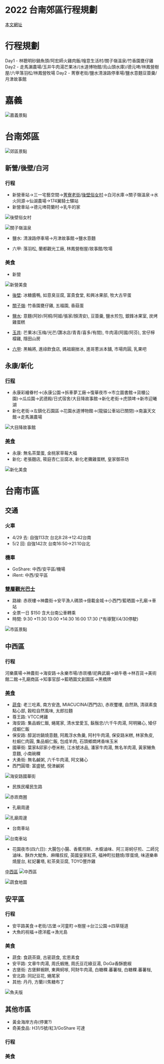 # 2022 台南郊區行程規劃

[本文網址](https://github.com/rwlin/TravelPlan/blob/master/0-Plan/20221008-台南郊區.md)

# 行程規劃

Day1 - 林聰明砂鍋魚頭/阿宏師火雞肉飯/檜意生活村/關子嶺溫泉/竹香園甕仔雞
Day2 - 走馬瀨農場/玉井牛肉湯芒果冰/(水道博物館/烏山頭水庫)/德元啤/林鳳營樹屋/六甲落羽松/林鳳營牧場
Day2 - 菁寮老街/鹽水清湶路停車場/鹽水意麵豆簽羹/月津故事館


# 嘉義

![嘉義景點](https://pic.pimg.tw/anrine910070/1649851231-3223160927-g.jpg)

# 台南郊區

![郊區景點](https://pic.pimg.tw/anrine910070/1646044072-2424036880-g.jpg)

## 新營/後壁/白河

### 行程

* 新營車站→三一宅藝空間→[菁寮老街](https://www.darren0322.com/blog/post/jingjing-old-street)/[後壁俗女村](https://mimihan.tw/ordinary-woman-view/)→白河水庫→關子嶺溫泉→水火同源→仙湖農場→174翼騎士驛站
* 新營車站→德元埤荷蘭村→乳牛的家

![後壁俗女村](https://www.darren0322.com/wp-content/uploads/2022/03/1646429976-f4f8a6a3e68a0c55cfcb008554171cb4.jpg)

![關子嶺溫泉](https://www.okweb.asia/wolong15733/UserFiles/intro4_b/c96c40c0986a329f40e3748cb0ec505c.png)

* 鹽水: 清湶路停車場→月津故事館→鹽水意麵

* 六甲: 落羽松, 蘭都觀光工廠, 林鳳營樹屋/故事館/牧場

### 美食

* 新營

![新營美食](https://scontent.ftpe4-1.fna.fbcdn.net/v/t1.6435-9/33776004_1519226154871348_9215821523003113472_n.jpg?_nc_cat=109&ccb=1-5&_nc_sid=8bfeb9&_nc_ohc=csACqAHY1q8AX9tUVXZ&_nc_ht=scontent.ftpe4-1.fna&oh=00_AT9X2-S5LfvyMFIi3UnOz8Znk2NlLFF8gAfo7EupL9mPVA&oe=628F6CE7)

* [後壁](https://boda88.pixnet.net/blog/post/104685359-【後壁美食小吃】台南後壁精選必吃美食，店): 冰糖醬鴨, 如意臭豆腐, 富貴食堂, 和興冰果部, 牧大古早蛋

* [關子嶺](https://sstainan.com/tainan-food-drink/tainan-guanziling-food/): 竹香園甕仔雞, 五福園, 香菇蛋

* [鹽水](https://mei0829.pixnet.net/blog/post/318516146-鹽水小吃美食懶人包-台南鹽水在地人帶路的): 意麵(阿妙/阿桐/阿姬/張家/顏清安), 豆簽羹, 鹽水煎包, 銀鋒冰果室, 炭烤雞蛋糕

* [玉井](https://www.gomaji.com/blog/玉井美食/): 芒果冰(玉梅/光芒/讚冰店/青青/喜多/有間), 牛肉湯(阿國/阿芬), 宮仔檸檬雞, 隱田山房

* [六甲](https://travel.yam.com/article/122467): 黑輪將, 進祿飲食店, 媽祖廟挫冰, 進哥蔥派本舖, 市場肉圓, 乳果吧

## 永康/新化

### [行程](https://jatraveling.tw/blog/post/33651)
 
* 永康彩繪眷村→(永康公園→拆車夢工廠→復華夜市→市立圖書館→貨櫃公園)→瓜瓜園→武德殿/日式宿舍/大目降故事館→新化老街→虎頭埤→新市迎曦湖
* 新化老街→左鎮化石園區→花園水道博物館→(龍貓公車站已關閉)→南瀛天文館→走馬瀨農場

![大目降故事館](https://i0.wp.com/img.jatraveling.tw/2020/10/1602579680-0896f655d3156d3c615aeb63ace6a129.jpg?w=1200&ssl=1)

### [美食](https://a4031320.pixnet.net/blog/post/469336898-【食記】台南．新化區．新化老街散步在地美)

* 永康: 無名茶葉蛋, 金桃家草莓大福
* 新化: 老張麵店, 筱庭杏仁豆腐冰, 新化老攤雞蛋糕, 皇家御茶坊

![新化美食](https://pic.pimg.tw/a4031320/1581296993-37638173.jpg)

# 台南市區

## 交通

### 火車
 - 4/29 去:  自強113次 台北8:28→12:42台南
 - 5/2 回: 自強142次 台南16:50→21:10台北
 
### 機車
 - GoShare: 中西/安平區/機場
 - iRent: 中西/安平區
 
### [雙層觀光巴士](https://blog.kkday.com/67440/asia-taiwan-tainan-sightseeing-bus)
 - 路線: 赤崁樓→神農街→安平漁人碼頭→億載金城→小西門/藍晒圖→孔廟→車站
 - 全票一日 $150 含大台南公車轉乘
 - 時間: 9:30 *11:30 13:00 *14:30 16:00 17:30 (*有導覽)(4/30停駛)
 
![市區景點](https://pic.pimg.tw/anrine910070/1601466330-721048327-g.jpg)

## 中西區

### 行程

河樂廣場→神農街→海安路→永樂市場/赤崁樓/祀典武廟→蝸牛巷→林百貨→美術館二館→孔廟商區→知事官邸→藍晒圖文創園區→黑橋牌

### [美食](https://kenalice.tw/blog/post/tainan)

* [蔬食](https://blog.xuite.net/rubyintainan/blog/370643347): 老三吃素, 南方安逸, MIACUCINA(西門店), 赤崁璽樓, 自然熟, 清祺素食點心部, 穀粒自然風味, 太郎拉麵
* 尊王路: VTCC烤雞
* 海安路: 集品蝦仁飯, 蜷尾家, 清水堂愛玉, 鬍鬚忠/六千牛肉湯, 阿明豬心, 矮仔成蝦仁飯
* 保安路: 醇涎坊鍋燒意麵, 阿鳳浮水魚羹, 阿村牛肉湯, 保安路米糕, 林家魚皮, 杜蝦仁肉圓, 集品蝦仁飯, 包成羊肉, 石頭鄉燜烤香味玉米
* 國華街: 葉家&邱家小卷米粉, 江水號冰品, 潘家牛肉湯, 無名羊肉湯, 黃家鱔魚意麵, 小南碗粿
* 大勇街: 無名鹹粥, 六千牛肉湯, 阿文豬心
* 西門圓環: 富盛號, 悅津鹹粥

![海安路國華街](https://i.imgur.com/YB21k36.jpg)

* 民族民權民生路

![赤崁商圈](https://i.imgur.com/FymmBqRh.jpg)

* 孔廟周邊

![孔廟周邊](https://i.imgur.com/tWruPkf.jpg)

* 台南車站

![台南車站](https://i.imgur.com/4Z9MI82.jpg)

* 花園夜市(四六日): 大腸包小腸、香蕉煎餅、木櫥滷味、阿三哥蚵仔煎、二師兄滷味、酥炸大魷魚、麻糬叔叔, 英國皇家紅茶, 福神町拉麵燒/厚蛋燒, 味道樂串燒屋台, 紅妃薯塔, 紅茶臭豆腐, TOYO豐炸雞

[中西區](https://i0.wp.com/www.coolplayers.com.tw/wp-content/uploads/2021/09/1632673851-340c8ff9cf5abcb2fe94fe1026ff7cb5.jpg?ssl=1)
![中西區](https://i0.wp.com/www.coolplayers.com.tw/wp-content/uploads/2021/09/1632673851-340c8ff9cf5abcb2fe94fe1026ff7cb5.jpg?ssl=1)

![蔬食地圖](https://i0.wp.com/www.lifeaholic.tw/wp-content/uploads/2020/09/0822%EF%BD%9C%E5%8F%B0%E5%8D%97%E8%94%AC%E9%A3%9F%E9%A4%90%E5%BB%B3-1.jpg)

## 安平區

### 行程

* 安平路美食→老街/古堡→河童町→樹屋→台江公園→四草隧道
* 大魚的祝福→德洋艦→漁光島

### 美食

* 蔬食: 食蔬茶齋, 古密蔬食, 宏恩素食
* 安平路: 文章牛肉湯, 周氏蝦捲, 周氏豆花綠豆湯, DoGa香酥脆椒
* 古堡街: 古堡鮮蝦餅, 東興蚵嗲, 阿財牛肉湯, 白糖粿.蕃薯椪, 白糖粿.蕃薯椪, 
* 安北路: 同記豆花, 蜷尾家
* 其他: 丹丹, 方蘭川焦糖布丁

![魚夫版](https://i.imgur.com/ZrBHi84.jpg)

## 其他市區

* 黃金海岸方舟(停業?)
* 奇美食品: H31/5號/紅3/GoShare 可達

### 行程

### 美食






